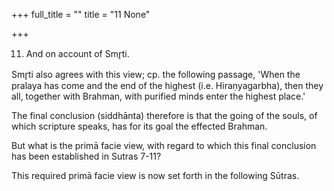 +++
full_title = ""
title = "11 None"

+++




11. And on account of Smr̥ti.

Smr̥ti also agrees with this view; cp. the following passage, 'When the pralaya has come and the end of the highest (i.e. Hiraṇyagarbha), then they all, together with Brahman, with purified minds enter the highest place.'

The final conclusion (siddhānta) therefore is that the going of the souls, of which scripture speaks, has for its goal the effected Brahman.

But what is the primā facie view, with regard to which this final conclusion has been established in Sutras 7-11?

This required primā facie view is now set forth in the following Sūtras.

